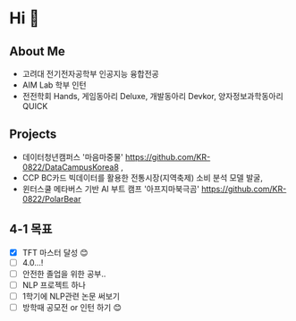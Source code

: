 # Hi 👋
## About Me
- 고려대 전기전자공학부 인공지능 융합전공
- AIM Lab 학부 인턴 
- 전전학회 Hands, 게임동아리 Deluxe, 개발동아리 Devkor, 양자정보과학동아리 QUICK


## Projects
- 데이터청년캠퍼스 '마음마중물'  https://github.com/KR-0822/DataCampusKorea8 , 
- CCP BC카드 빅데이터를 활용한 전통시장(지역축제) 소비 분석 모델 발굴,
- 윈터스쿨 메타버스 기반 AI 부트 캠프 '아프지마북극곰' https://github.com/KR-0822/PolarBear

## 

## 4-1 목표
- [x] TFT 마스터 달성 😊
- [ ] 4.0...!
- [ ] 안전한 졸업을 위한 공부..
- [ ] NLP 프로젝트 하나
- [ ] 1학기에 NLP관련 논문 써보기
- [ ] 방학때 공모전 or 인턴 하기
😊
